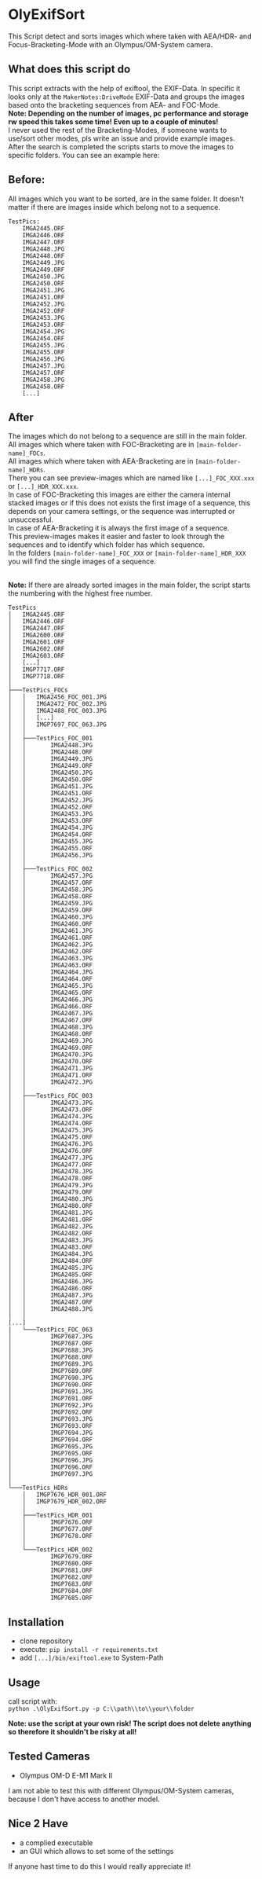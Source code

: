 # OlyExifSort

This Script detect and sorts images which where taken with AEA/HDR- and Focus-Bracketing-Mode with an Olympus/OM-System camera.

## What does this script do

This script extracts with the help of exiftool, the EXIF-Data. In specific it looks only at the `MakerNotes:DriveMode` EXIF-Data and groups the images based onto the bracketing sequences from AEA- and FOC-Mode.<br>
**Note: Depending on the number of images, pc performance and storage rw speed this takes some time! Even up to a couple of minutes!**<br>
I never used the rest of the Bracketing-Modes, if someone wants to use/sort other modes, pls write an issue and provide example images.<br>
After the search is completed the scripts starts to move the images to specific folders. You can see an example here:

## Before:

All images which you want to be sorted, are in the same folder. It doesn't matter if there are images inside which belong not to a sequence.
```
TestPics:
    IMGA2445.ORF
    IMGA2446.ORF
    IMGA2447.ORF
    IMGA2448.JPG
    IMGA2448.ORF
    IMGA2449.JPG
    IMGA2449.ORF
    IMGA2450.JPG
    IMGA2450.ORF
    IMGA2451.JPG
    IMGA2451.ORF
    IMGA2452.JPG
    IMGA2452.ORF
    IMGA2453.JPG
    IMGA2453.ORF
    IMGA2454.JPG
    IMGA2454.ORF
    IMGA2455.JPG
    IMGA2455.ORF
    IMGA2456.JPG
    IMGA2457.JPG
    IMGA2457.ORF
    IMGA2458.JPG
    IMGA2458.ORF
    [...]
```
## After
The images which do not belong to a sequence are still in the main folder.<br>
All images which where taken with FOC-Bracketing are in `[main-folder-name]_FOCs`.<br>
All images which where taken with AEA-Bracketing are in `[main-folder-name]_HDRs`.<br>
There you can see preview-images which are named like `[...]_FOC_XXX.xxx` or `[...]_HDR_XXX.xxx`.<br>
In case of FOC-Bracketing this images are either the camera internal stacked images or if this does not exists the first image of a sequence, this depends on your camera settings, or the sequence was interrupted or unsuccessful.<br>
In case of AEA-Bracketing it is always the first image of a sequence.<br>
This preview-images makes it easier and faster to look through the sequences and to identify which folder has which sequence.<br>
In the folders `[main-folder-name]_FOC_XXX` or `[main-folder-name]_HDR_XXX` you will find the single images of a sequence.<br><br>

**Note:** If there are already sorted images in the main folder, the script starts the numbering with the highest free number.

```
TestPics
│   IMGA2445.ORF
│   IMGA2446.ORF
│   IMGA2447.ORF
│   IMGA2600.ORF
│   IMGA2601.ORF
│   IMGA2602.ORF
│   IMGA2603.ORF
│   [...]
│   IMGP7717.ORF
│   IMGP7718.ORF
│
├───TestPics_FOCs
│   │   IMGA2456_FOC_001.JPG
│   │   IMGA2472_FOC_002.JPG
│   │   IMGA2488_FOC_003.JPG
│   │   [...]
│   │   IMGP7697_FOC_063.JPG
│   │
│   ├───TestPics_FOC_001
│   │       IMGA2448.JPG
│   │       IMGA2448.ORF
│   │       IMGA2449.JPG
│   │       IMGA2449.ORF
│   │       IMGA2450.JPG
│   │       IMGA2450.ORF
│   │       IMGA2451.JPG
│   │       IMGA2451.ORF
│   │       IMGA2452.JPG
│   │       IMGA2452.ORF
│   │       IMGA2453.JPG
│   │       IMGA2453.ORF
│   │       IMGA2454.JPG
│   │       IMGA2454.ORF
│   │       IMGA2455.JPG
│   │       IMGA2455.ORF
│   │       IMGA2456.JPG
│   │
│   ├───TestPics_FOC_002
│   │       IMGA2457.JPG
│   │       IMGA2457.ORF
│   │       IMGA2458.JPG
│   │       IMGA2458.ORF
│   │       IMGA2459.JPG
│   │       IMGA2459.ORF
│   │       IMGA2460.JPG
│   │       IMGA2460.ORF
│   │       IMGA2461.JPG
│   │       IMGA2461.ORF
│   │       IMGA2462.JPG
│   │       IMGA2462.ORF
│   │       IMGA2463.JPG
│   │       IMGA2463.ORF
│   │       IMGA2464.JPG
│   │       IMGA2464.ORF
│   │       IMGA2465.JPG
│   │       IMGA2465.ORF
│   │       IMGA2466.JPG
│   │       IMGA2466.ORF
│   │       IMGA2467.JPG
│   │       IMGA2467.ORF
│   │       IMGA2468.JPG
│   │       IMGA2468.ORF
│   │       IMGA2469.JPG
│   │       IMGA2469.ORF
│   │       IMGA2470.JPG
│   │       IMGA2470.ORF
│   │       IMGA2471.JPG
│   │       IMGA2471.ORF
│   │       IMGA2472.JPG
│   │
│   ├───TestPics_FOC_003
│   │       IMGA2473.JPG
│   │       IMGA2473.ORF
│   │       IMGA2474.JPG
│   │       IMGA2474.ORF
│   │       IMGA2475.JPG
│   │       IMGA2475.ORF
│   │       IMGA2476.JPG
│   │       IMGA2476.ORF
│   │       IMGA2477.JPG
│   │       IMGA2477.ORF
│   │       IMGA2478.JPG
│   │       IMGA2478.ORF
│   │       IMGA2479.JPG
│   │       IMGA2479.ORF
│   │       IMGA2480.JPG
│   │       IMGA2480.ORF
│   │       IMGA2481.JPG
│   │       IMGA2481.ORF
│   │       IMGA2482.JPG
│   │       IMGA2482.ORF
│   │       IMGA2483.JPG
│   │       IMGA2483.ORF
│   │       IMGA2484.JPG
│   │       IMGA2484.ORF
│   │       IMGA2485.JPG
│   │       IMGA2485.ORF
│   │       IMGA2486.JPG
│   │       IMGA2486.ORF
│   │       IMGA2487.JPG
│   │       IMGA2487.ORF
│   │       IMGA2488.JPG
│   │
[...]
│   └───TestPics_FOC_063
│           IMGP7687.JPG
│           IMGP7687.ORF
│           IMGP7688.JPG
│           IMGP7688.ORF
│           IMGP7689.JPG
│           IMGP7689.ORF
│           IMGP7690.JPG
│           IMGP7690.ORF
│           IMGP7691.JPG
│           IMGP7691.ORF
│           IMGP7692.JPG
│           IMGP7692.ORF
│           IMGP7693.JPG
│           IMGP7693.ORF
│           IMGP7694.JPG
│           IMGP7694.ORF
│           IMGP7695.JPG
│           IMGP7695.ORF
│           IMGP7696.JPG
│           IMGP7696.ORF
│           IMGP7697.JPG
│
└───TestPics_HDRs
    │   IMGP7676_HDR_001.ORF
    │   IMGP7679_HDR_002.ORF
    │
    ├───TestPics_HDR_001
    │       IMGP7676.ORF
    │       IMGP7677.ORF
    │       IMGP7678.ORF
    │
    └───TestPics_HDR_002
            IMGP7679.ORF
            IMGP7680.ORF
            IMGP7681.ORF
            IMGP7682.ORF
            IMGP7683.ORF
            IMGP7684.ORF
            IMGP7685.ORF
```
## Installation
- clone repository
- execute: `pip install -r requirements.txt`
- add `[...]/bin/exiftool.exe` to System-Path 

## Usage
call script with:<br>
`python .\OlyExifSort.py -p C:\\path\\to\\your\\folder`<br>

**Note: use the script at your own risk! The script does not delete anything so therefore it shouldn't be risky at all!**

## Tested Cameras
- Olympus OM-D E-M1 Mark II

I am not able to test this with different Olympus/OM-System cameras, because I don't have access to another model.

## Nice 2 Have
- a complied executable
- an GUI which allows to set some of the settings

If anyone hast time to do this I would really appreciate it!